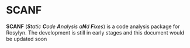# SCANF
**SCANF** (_**S**tatic **C**ode **A**nalysis a**N**d **F**ixes_) is a code analysis package for Rosylyn. The development is still in early stages and this document would be updated soon
